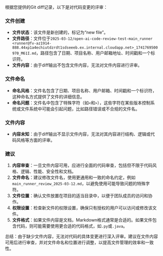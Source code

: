 根据您提供的Git diff记录，以下是对代码变更的评审：

### 文件创建
- **文件状态**：该文件是新创建的，标记为“new file”。
- **文件路径**：文件位于`2025-03-12/open-ai-code-review-test-main_runner <runner@fv-az1914-888.44xp1a4echiutdzrdt1sdseeeb.ex.internal.cloudapp.net>_1741769500970_M61I.md`，路径包含了日期、项目名称、用户邮箱地址、时间戳和一个标识符。
- **文件内容**：由于diff输出不包含文件内容，无法对文件内容进行评审。

### 文件命名
- **命名风格**：文件名包含了日期、项目名称、用户邮箱、时间戳和一个标识符，这种命名方式提供了文件的详细信息。
- **命名问题**：文件名中包含了特殊字符（如`<`和`>`），这些字符在某些版本控制系统或文件系统中可能会引起问题，比如路径错误或不合规的文件名。

### 文件内容
- **内容未知**：由于diff输出不显示文件内容，无法对其内容进行结构、逻辑或代码风格等方面的评审。

### 建议
1. **内容审查**：一旦文件内容可用，应进行全面的代码审查，包括但不限于代码风格、逻辑、性能、安全性和文档。
2. **文件命名**：建议修改文件名，使用更通用和一致的命名约定，例如`main_runner_review_2025-03-12.md`，以避免使用可能导致问题的特殊字符。
3. **文件位置**：确认文件放置在项目的适当目录中，以便于团队成员的访问和协作。
4. **权限设置**：检查新文件的权限设置，确保只有授权的用户可以访问或修改该文件。
5. **文件格式**：如果文件内容是文档，Markdown格式通常是合适的。如果文件包含代码，则可能需要使用更合适的代码格式，如`.py`或`.java`。

总结：由于缺少文件内容，无法对代码的具体变更进行深入评审。建议在文件内容可用后进行审查，并对文件命名和位置进行调整，以提高文件管理的效率和一致性。